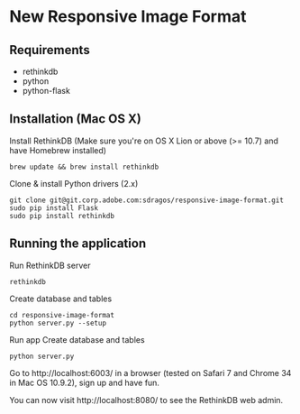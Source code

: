 New Responsive Image Format
==================

Requirements
------------
* rethinkdb
* python
* python-flask

Installation (Mac OS X)
----------------------
Install RethinkDB (Make sure you're on OS X Lion or above (>= 10.7) and have Homebrew installed)
```shell
brew update && brew install rethinkdb
```
Clone & install Python drivers (2.x)
```shell
git clone git@git.corp.adobe.com:sdragos/responsive-image-format.git
sudo pip install Flask
sudo pip install rethinkdb
```
Running the application
-----------------------
Run RethinkDB server
```shell
rethinkdb
```
Create database and tables
```shell
cd responsive-image-format
python server.py --setup
```
Run app
Create database and tables
```shell
python server.py
```
Go to http://localhost:6003/ in a browser (tested on Safari 7 and Chrome 34 in Mac OS 10.9.2), sign up and have fun. 

You can now visit http://localhost:8080/ to see the RethinkDB web admin.

